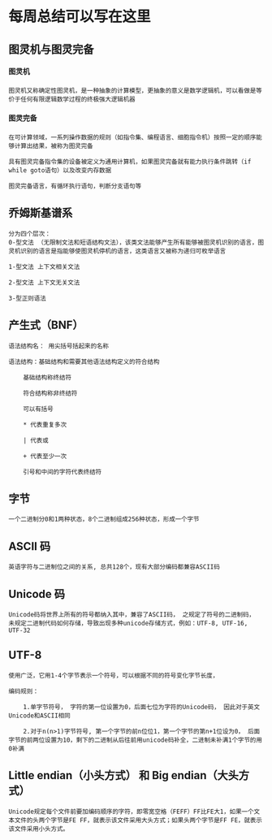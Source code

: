 # 每周总结可以写在这里
## 图灵机与图灵完备

#### 图灵机
    图灵机又称确定性图灵机，是一种抽象的计算模型，更抽象的意义是数学逻辑机，可以看做是等价于任何有限逻辑数学过程的终极强大逻辑机器  
#### 图灵完备
    在可计算领域，一系列操作数据的规则（如指令集、编程语言、细胞指令机）按照一定的顺序能够计算出结果，被称为图灵完备

    具有图灵完备指令集的设备被定义为通用计算机，如果图灵完备就有能力执行条件跳转（if while goto语句）以及改变内存数据

    图灵完备语言，有循环执行语句，判断分支语句等

## 乔姆斯基谱系
    分为四个层次：
    0-型文法 （无限制文法和短语结构文法），该类文法能够产生所有能够被图灵机识别的语言，图灵机识别的语言是指能够使图灵机停机的语言，这类语言又被称为递归可枚举语言

    1-型文法 上下文相关文法

    2-型文法 上下文无关文法

    3-型正则语法

## 产生式（BNF）
    语法结构名： 用尖括号括起来的名称
    
    语法结构：基础结构和需要其他语法结构定义的符合结构
        
        基础结构称终结符
        
        符合结构称非终结符

        可以有括号

        * 代表重复多次

        | 代表或

        + 代表至少一次

        引号和中间的字符代表终结符

## 字节
    一个二进制分0和1两种状态，8个二进制组成256种状态，形成一个字节

## ASCII 码
    英语字符与二进制位之间的关系, 总共128个，现有大部分编码都兼容ASCII码

## Unicode 码
    Unicode码将世界上所有的符号都纳入其中，兼容了ASCII码， 之规定了符号的二进制码， 未规定二进制代码如何存储，导致出现多种unicode存储方式，例如：UTF-8, UTF-16, UTF-32

## UTF-8
    使用广泛，它用1-4个字节表示一个符号，可以根据不同的符号变化字节长度，

    编码规则：

        1.单字节符号， 字符的第一位设置为0，后面七位为字符的Unicode码， 因此对于英文Unicode和ASCII相同

        2.对于n(n>1)字节符号, 第一个字节的前n位位1，第一个字节的第n+1位设为0， 后面字节的前两位设置为10，剩下的二进制从后往前用unicode码补全，二进制未补满1个字节的用0补满 

## Little endian（小头方式） 和 Big endian（大头方式）
    Unicode规定每个文件前要加编码顺序的字符，即零宽空格（FEFF）FF比FE大1，如果一个文本文件的头两个字节是FE FF，就表示该文件采用大头方式；如果头两个字节是FF FE，就表示该文件采用小头方式。






